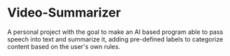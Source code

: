 # Video-Summarizer
A personal project with the goal to make an AI based program able to pass speech into text and summarize it, adding pre-defined labels to categorize content based on the user's own rules.

